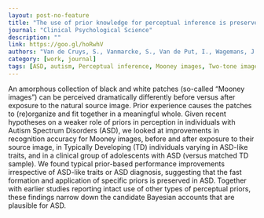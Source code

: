 ```yaml
---
layout: post-no-feature
title: "The use of prior knowledge for perceptual inference is preserved in ASD"
journal: "Clinical Psychological Science"
description: ""
link: https://goo.gl/hoRwhV
authors: "Van de Cruys, S., Vanmarcke, S., Van de Put, I., Wagemans, J."
category: [work, journal]
tags: [ASD, autism, Perceptual inference, Mooney images, Two-tone images, Bayesian perception, Perceptual priors, Top-down]
---
```


An amorphous collection of black and white patches (so-called “Mooney images”) can be perceived dramatically differently before versus after exposure to the natural source image. Prior experience causes the patches to (re)organize and fit together in a meaningful whole. Given recent hypotheses on a weaker role of priors in perception in individuals with Autism Spectrum Disorders (ASD), we looked at improvements in recognition accuracy for Mooney images, before and after exposure to their source image, in Typically Developing (TD) individuals varying in ASD-like traits, and in a clinical group of adolescents with ASD (versus matched TD sample). We found typical prior-based performance improvements irrespective of ASD-like traits or ASD diagnosis, suggesting that the fast formation and application of specific priors is preserved in ASD.  Together with earlier studies reporting intact use of other types of perceptual priors, these findings narrow down the candidate Bayesian accounts that are plausible for ASD.
